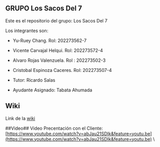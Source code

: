 ## GRUPO Los Sacos Del 7
Este es el repositorio del grupo: Los Sacos Del 7

Los integrantes son:

* Yu-Ruey Chang. Rol: 202273562-7

* Vicente Carvajal Helqui. Rol: 202273572-4

* Alvaro Rojas Valenzuela. Rol : 202273502-3

* Cristobal Espinoza Caceres. Rol: 202273507-4

* Tutor: Ricardo Salas
* Ayudante Asignado: Tabata Ahumada

## Wiki
Link de la [wiki](https://github.com/Elweon665/GRUPO-Los-Sacos-Del-7-2024-PROYINF/wiki)

##Video##
Video Precentación con el Cliente: [https://www.youtube.com/watch?v=abJau21SDIk&feature=youtu.be](https://www.youtube.com/watch?v=abJau21SDIk&feature=youtu.be) \\
